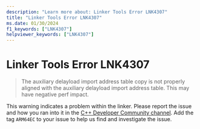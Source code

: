 ```yaml
---
description: "Learn more about: Linker Tools Error LNK4307"
title: "Linker Tools Error LNK4307"
ms.date: 01/30/2024
f1_keywords: ["LNK4307"]
helpviewer_keywords: ["LNK4307"]
---
```

# Linker Tools Error LNK4307

> The auxiliary delayload import address table copy is not properly aligned with the auxiliary delayload import address table. This may have negative perf impact.

This warning indicates a problem within the linker. Please report the issue and how you ran into it in the [C++ Developer Community channel](https://developercommunity.visualstudio.com/cpp). Add the tag `ARM64EC` to your issue to help us find and investigate the issue.